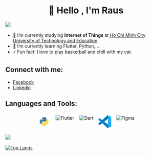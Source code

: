 <h1 align="center">👋 Hello , I'm Raus</h1>


![](https://komarev.com/ghpvc/?username=raus98)


- 🔭 I’m currently studying **Internet of Things** at [Ho Chi Minh City University of Technology and Education](https://hcmute.edu.vn/)
- 🌱 I’m currently learning Flutter, Python,...
- ⚡ Fun fact: I love to play basketball and chill with my cat

## Connect with me:
- [Facebook](https://www.facebook.com/raustown/)
- [Linkedin](https://www.linkedin.com/in/mai-huynh-tuan-vu-75a1191ba/)


## Languages and Tools:
<p align="center">
<img src="https://raw.githubusercontent.com/github/explore/80688e429a7d4ef2fca1e82350fe8e3517d3494d/topics/python/python.png" alt="Python" height="40" style="vertical-align:top; margin:6px">
<img src="https://user-images.githubusercontent.com/64455524/159157695-365805fc-822c-47f1-9a60-894e39a84801.svg" alt="Flutter" height="40" style="vertical-align:top; margin:6px">
<img src="https://user-images.githubusercontent.com/64455524/159157716-69a579a9-85bf-44d2-8e9d-a51d73e39c93.svg" alt="Dart" height="40" style="vertical-align:top; margin:6px">
<img src="https://raw.githubusercontent.com/github/explore/80688e429a7d4ef2fca1e82350fe8e3517d3494d/topics/visual-studio-code/visual-studio-code.png" alt="VS Code" height="40" style="vertical-align:top; margin:6px">
<img src="https://user-images.githubusercontent.com/64455524/159157721-f07349e3-6879-4f54-9cd0-dced61e4d19d.svg" alt="Figma" height="40" style="vertical-align:top; margin:6px">
</p>





<img src= "https://github-readme-stats.vercel.app/api?username=raus98&&show_icons=true&title_color=ffffff&icon_color=bb2acf&text_color=daf7dc&bg_color=151515">

[![Top Langs](https://github-readme-stats.vercel.app/api/top-langs/?username=raus98&title_color=ffffff&layout=compact&text_color=daf7dc&bg_color=151515)](https://github.com/anuraghazra/github-readme-stats)
